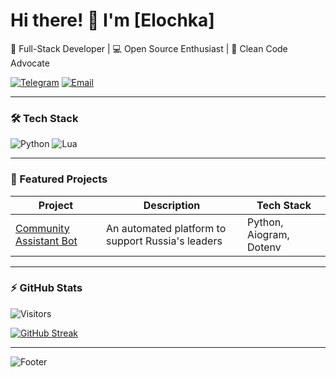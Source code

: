 # Hi there! 👋 I'm [Elochka]

🚀 Full-Stack Developer | 💻 Open Source Enthusiast | 🎨 Clean Code Advocate

[![Telegram](https://img.shields.io/badge/Telegram-26A5E4?style=for-the-badge&logo=telegram&logoColor=white)](https://t.me/E10chka)
[![Email](https://img.shields.io/badge/Mail-1581bf?style=for-the-badge&logo=gmail&logoColor=white)](mailto:elochka.russia@gmail.com)

---

### 🛠️ Tech Stack
 
![Python](https://img.shields.io/badge/Python-3776AB?style=for-the-badge&logo=python&logoColor=white)
![Lua](https://img.shields.io/badge/Lua-1E90FF?style=for-the-badge&logo=lua&logoColor=white)

---


### 🚀 Featured Projects

| Project | Description | Tech Stack |
|---------|-------------|------------|
| [Community Assistant Bot]([link](https://github.com/ElochkaDev/MoscowGeed)) | An automated platform to support Russia's leaders | Python, Aiogram, Dotenv |

---

### ⚡ GitHub Stats

![Visitors](https://visitor-badge.laobi.icu/badge?page_id=ElochkaDev.MoscowGeed)

[![GitHub Streak](https://streak-stats.demolab.com?user=ElochkaDev&theme=whatsapp-dark2&locale=en)](https://git.io/streak-stats)

---

![Footer](https://capsule-render.vercel.app/api?type=waving&height=150&color=21c063&reversal=false&section=footer)
